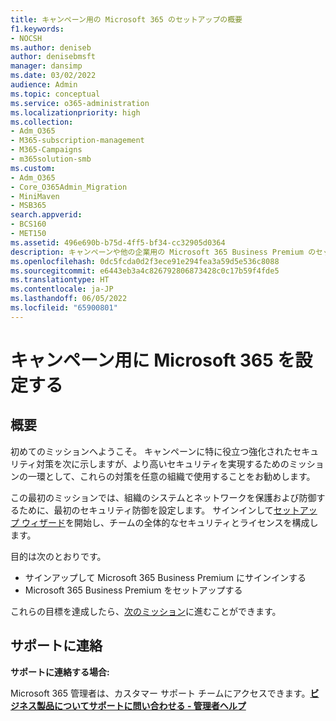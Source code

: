 ```yaml
---
title: キャンペーン用の Microsoft 365 のセットアップの概要
f1.keywords:
- NOCSH
ms.author: deniseb
author: denisebmsft
manager: dansimp
ms.date: 03/02/2022
audience: Admin
ms.topic: conceptual
ms.service: o365-administration
ms.localizationpriority: high
ms.collection:
- Adm_O365
- M365-subscription-management
- M365-Campaigns
- m365solution-smb
ms.custom:
- Adm_O365
- Core_O365Admin_Migration
- MiniMaven
- MSB365
search.appverid:
- BCS160
- MET150
ms.assetid: 496e690b-b75d-4ff5-bf34-cc32905d0364
description: キャンペーンや他の企業用の Microsoft 365 Business Premium のセットアップの概要
ms.openlocfilehash: 0dc5fcda0d2f3ece91e294fea3a59d5e536c8088
ms.sourcegitcommit: e6443eb3a4c826792806873428c0c17b59f4fde5
ms.translationtype: HT
ms.contentlocale: ja-JP
ms.lasthandoff: 06/05/2022
ms.locfileid: "65900801"
---
```

# <a name="set-up-microsoft-365-for-campaigns"></a>キャンペーン用に Microsoft 365 を設定する

## <a name="overview"></a>概要

初めてのミッションへようこそ。 キャンペーンに特に役立つ強化されたセキュリティ対策を次に示しますが、より高いセキュリティを実現するためのミッションの一環として、これらの対策を任意の組織で使用することをお勧めします。

この最初のミッションでは、組織のシステムとネットワークを保護および防御するために、最初のセキュリティ防御を設定します。 サインインして[セットアップ ウィザード](../business/set-up.md?toc=/microsoft-365/campaigns/toc.json)を開始し、チームの全体的なセキュリティとライセンスを構成します。 

目的は次のとおりです。

- サインアップして Microsoft 365 Business Premium にサインインする
- Microsoft 365 Business Premium をセットアップする

これらの目標を達成したら、[次のミッション](m365bp-security-overview.md)に進むことができます。

## <a name="contact-support"></a>サポートに連絡

 **サポートに連絡する場合:**
  
Microsoft 365 管理者は、カスタマー サポート チームにアクセスできます。**[ビジネス製品についてサポートに問い合わせる - 管理者ヘルプ](../business-video/get-help-support.md)**

